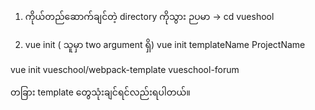 1. ကိုယ်တည်ဆောက်ချင်တဲ့ directory ကိုသွား ဉပမာ ->
cd vueshool 

2. vue init ( သူမှာ two argument ရှိ)
vue init templateName ProjectName

vue init vueschool/webpack-template vueschool-forum


တခြား template တွေသုံးချင်ရင်လည်းရပါတယ်။
